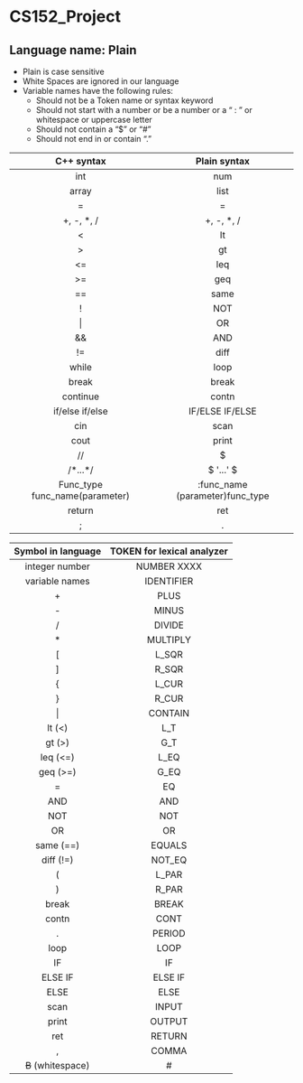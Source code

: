 # CS152_Project

## Language name: Plain


- Plain is case sensitive
- White Spaces are ignored in our language
- Variable names have the following rules:
  - Should not be a Token name or syntax keyword
  - Should not start with a number or be a number or a “ : ” or whitespace or uppercase letter
  - Should not contain a “$” or “#”
  - Should not end in or contain “.” 



|    C++ syntax     | Plain syntax |
|          :---:            |          :---:             |
|int| num |
|array| list |
|=|=|
|+, -, *, /| +, -, *, / |
|<|lt|
|>|gt|
|<=|leq|
|>=|geq|
|==|same|
|!|NOT|
| &#124; | OR |
|&&| AND |
|!=|diff|
|while|loop|
|break|break|
|continue|contn|
|if/else if/else|IF/ELSE IF/ELSE|
|cin|scan|
|cout|print|
| // | $ |
|/\*...\*/| &#36; '...' &#36; |
|Func_type func_name(parameter)|:func_name (parameter)func_type|
|return|ret|
|;|.|








|    Symbol in language     | TOKEN for lexical analyzer |
|          :---:            |          :---:             |
|integer number|NUMBER XXXX|
|variable names|IDENTIFIER|
|+|PLUS|
|-|MINUS|
|/|DIVIDE|
|*|MULTIPLY|
|[|L_SQR|
|]|R_SQR|
|{|L_CUR|
|}|R_CUR|
|&#124;|CONTAIN|
|lt (<)|L_T|
|gt (>)|G_T|
|leq (<=)|L_EQ|
|geq (>=)|G_EQ|
|=|EQ|
|AND|AND|
|NOT|NOT|
|OR|OR|
|same (==)|EQUALS|
|diff (!=)|NOT_EQ|
|(|L_PAR|
|)|R_PAR|
|break|BREAK|
|contn|CONT|
|.|PERIOD|
|loop|LOOP|
|IF|IF|
|ELSE IF|ELSE IF|
|ELSE|ELSE|
|scan|INPUT|
|print|OUTPUT|
|ret|RETURN|
|,|COMMA|
|~~B~~ (whitespace)|#|
